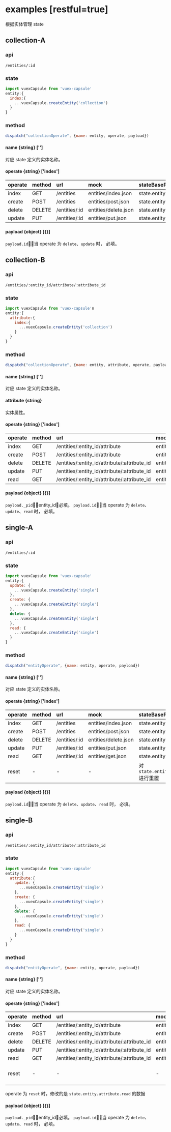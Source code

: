 # examples [restful=true]
根据实体管理 state
## collection-A
### api
`/entities/:id`
### state
```javascript
import vuexCapsule from 'vuex-capsule'
entity:{
  index:{
    ...vuexCapsule.createEntity('collection')
  }
}
```
### method
```javascript
dispatch("collectionOperate", {name: entity, operate, payload})
```
#### name {string} ['']
对应 state 定义的实体名称。

#### operate {string} ['index']
|operate|method|url|mock|stateBasePath|
|:--|:--|:--|:--|:--|
|index|GET|/entities|entities/index.json|state.entity.index|
|create|POST|/entities|entities/post.json|state.entity.index|
|delete|DELETE|/entities/:id|entities/delete.json|state.entity.index|
|update|PUT|/entities/:id|entities/put.json|state.entity.index|


#### payload {object} [{}]
`payload.id`：当 operate 为 `delete`、`update` 时， 必填。


## collection-B
### api
`/entities/:entity_id/attribute/:attribute_id`
### state
```javascript
import vuexCapsule from 'vuex-capsule'n
entity:{
  attribute:{
    index:{
      ...vuexCapsule.createEntity('collection')
    }
  }
}
```
### method
```javascript
dispatch("collectionOperate", {name: entity, attribute, operate, payload})
```
#### name {string} ['']
对应 state 定义的实体名称。

#### attribute {string}
实体属性。

#### operate {string} ['index']
|operate|method|url|mock|stateBasePath|
|:--|:--|:--|:--|:--|
|index|GET|/entities/:entity_id/attribute|entities/attribute/index.json|state.attribute.entity.index|
|create|POST|/entities/:entity_id/attribute|entities/attribute/post.json|state.attribute.entity.index|
|delete|DELETE|/entities/:entity_id/attribute/:attribute_id|entities/attribute/delete.json|state.attribute.entity.index|
|update|PUT|/entities/:entity_id/attribute/:attribute_id|entities/attribute/put.json|state.attribute.entity.index|
|read|GET|/entities/:entity_id/attribute/:attribute_id|entities/attribute/put.json|state.attribute.entity.index|


#### payload {object} [{}]
`payload._pid`：entity_id，必填。
`payload.id`：当 operate 为 `delete`、`update`、`read` 时， 必填。

## single-A
### api
`/entities/:id`
### state
```javascript
import vuexCapsule from 'vuex-capsule'
entity:{
  update: {
    ...vuexCapsule.createEntity('single')
  },
  create: {
    ...vuexCapsule.createEntity('single')
  },
  delete: {
    ...vuexCapsule.createEntity('single')
  },
  read: {
    ...vuexCapsule.createEntity('single')
  }
}
```
### method
```javascript
dispatch("entityOperate", {name: entity, operate, payload})
```
#### name {string} ['']
对应 state 定义的实体名称。

#### operate {string} ['index']
|operate|method|url|mock|stateBasePath|
|:--|:--|:--|:--|:--|
|index|GET|/entities|entities/index.json|state.entity.index|
|create|POST|/entities|entities/post.json|state.entity.create|
|delete|DELETE|/entities/:id|entities/delete.json|state.entity.delete|
|update|PUT|/entities/:id|entities/put.json|state.entity.update|
|read|GET|/entities/:id|entities/get.json|state.entity.read|
|reset|-|-|-|对 `state.entity.read.data` 进行重置|

#### payload {object} [{}]
`payload.id`：当 operate 为 `delete`、`update`、`read` 时， 必填。

## single-B
### api
`/entities/:entity_id/attribute/:attribute_id`
### state
```javascript
import vuexCapsule from 'vuex-capsule'
entity:{
  attribute:{
    update: {
      ...vuexCapsule.createEntity('single')
    },
    create: {
      ...vuexCapsule.createEntity('single')
    },
    delete: {
      ...vuexCapsule.createEntity('single')
    },
    read: {
      ...vuexCapsule.createEntity('single')
    }
  }
}
```
### method
```javascript
dispatch("entityOperate", {name: entity, operate, payload})
```
#### name {string} ['']
对应 state 定义的实体名称。

#### operate {string} ['index']
|operate|method|url|mock|stateBasePath|
|:--|:--|:--|:--|:--|
|index|GET|/entities/:entity_id/attribute|entities/attribute/index.json|state.entity.attribute.index|
|create|POST|/entities/:entity_id/attribute|entities/attribute/post.json|state.entity.attribute.create|
|delete|DELETE|/entities/:entity_id/attribute/:attribute_id|entities/attribute/delete.json|state.entity.attribute.delete|
|update|PUT|/entities/:entity_id/attribute/:attribute_id|entities/attribute/put.json|state.entity.attribute.update|
|read|GET|/entities/:entity_id/attribute/:attribute_id|entities/attribute/put.json|state.entity.attribute.read|
|reset|-|-|-|对 `state.entity.attribute.read.data` 进行重置 |
operate 为 `reset` 时，修改的是 `state.entity.attribute.read` 的数据
#### payload {object} [{}]
`payload._pid`：entity_id，必填。
`payload.id`：当 operate 为 `delete`、`update`、`read` 时， 必填。

